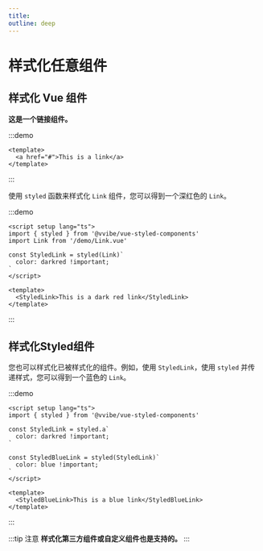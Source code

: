 ```yaml
---
title:
outline: deep
---
```


# 样式化任意组件

## 样式化 Vue 组件

**这是一个链接组件。**

:::demo

```vue
<template>
  <a href="#">This is a link</a>
</template>
```

:::

使用 `styled` 函数来样式化 `Link` 组件，您可以得到一个深红色的 `Link`。

:::demo

```vue
<script setup lang="ts">
import { styled } from '@vvibe/vue-styled-components'
import Link from '/demo/Link.vue'

const StyledLink = styled(Link)`
  color: darkred !important;
`
</script>

<template>
  <StyledLink>This is a dark red link</StyledLink>
</template>
```

:::

## 样式化Styled组件

您也可以样式化已被样式化的组件。例如，使用 `StyledLink`，使用 `styled` 并传递样式，您可以得到一个蓝色的 `Link`。

:::demo

```vue
<script setup lang="ts">
import { styled } from '@vvibe/vue-styled-components'

const StyledLink = styled.a`
  color: darkred !important;
`

const StyledBlueLink = styled(StyledLink)`
  color: blue !important;
`
</script>

<template>
  <StyledBlueLink>This is a blue link</StyledBlueLink>
</template>
```

:::

:::tip 注意
**样式化第三方组件或自定义组件也是支持的。**
:::
